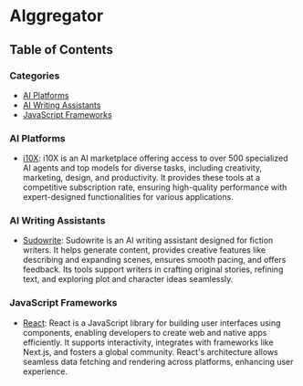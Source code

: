 # AIggregator

## Table of Contents

<!-- CATEGORY ANCHORS START -->
### Categories
- [AI Platforms](#ai-platforms)
- [AI Writing Assistants](#ai-writing-assistants)
- [JavaScript Frameworks](#javascript-frameworks)
<!-- CATEGORY ANCHORS END -->

### AI Platforms
- [i10X](https://i10x.ai/): i10X is an AI marketplace offering access to over 500 specialized AI agents and top models for diverse tasks, including creativity, marketing, design, and productivity. It provides these tools at a competitive subscription rate, ensuring high-quality performance with expert-designed functionalities for various applications.

### AI Writing Assistants
- [Sudowrite](https://sudowrite.com/): Sudowrite is an AI writing assistant designed for fiction writers. It helps generate content, provides creative features like describing and expanding scenes, ensures smooth pacing, and offers feedback. Its tools support writers in crafting original stories, refining text, and exploring plot and character ideas seamlessly.

### JavaScript Frameworks
- [React](https://react.dev): React is a JavaScript library for building user interfaces using components, enabling developers to create web and native apps efficiently. It supports interactivity, integrates with frameworks like Next.js, and fosters a global community. React's architecture allows seamless data fetching and rendering across platforms, enhancing user experience.

